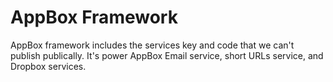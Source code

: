 # AppBox Framework

AppBox framework includes the services key and code that we can't publish publically. It's power AppBox Email service, short URLs service, and Dropbox services.
